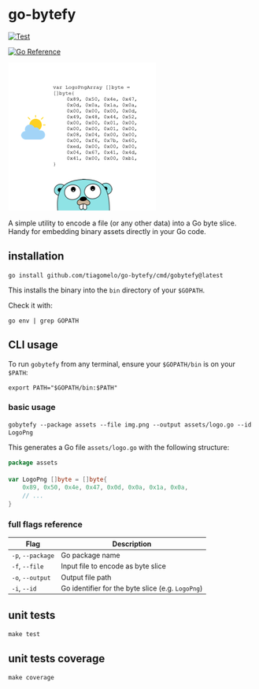 # go-bytefy

[![Test](https://github.com/tiagomelo/go-bytefy/actions/workflows/test.yml/badge.svg)](https://github.com/tiagomelo/go-bytefy/actions/workflows/test.yml)

[![Go Reference](https://pkg.go.dev/badge/github.com/tiagomelo/go-bytefy.svg)](https://pkg.go.dev/github.com/tiagomelo/go-bytefy)

![logo](go-bytefy-logo.png)

A simple utility to encode a file (or any other data) into a Go byte slice.  
Handy for embedding binary assets directly in your Go code.

## installation

```
go install github.com/tiagomelo/go-bytefy/cmd/gobytefy@latest
```

This installs the binary into the `bin` directory of your `$GOPATH`.

Check it with:

```
go env | grep GOPATH
```

## CLI usage

To run `gobytefy` from any terminal, ensure your `$GOPATH/bin` is on your `$PATH`:

```
export PATH="$GOPATH/bin:$PATH"
```

### basic usage

```
gobytefy --package assets --file img.png --output assets/logo.go --id LogoPng
````

This generates a Go file `assets/logo.go` with the following structure:

```go
package assets

var LogoPng []byte = []byte{
	0x89, 0x50, 0x4e, 0x47, 0x0d, 0x0a, 0x1a, 0x0a,
	// ...
}
```

### full flags reference

| Flag              | Description                                        |
| ----------------- | -------------------------------------------------- |
| `-p`, `--package` | Go package name                                    |
| `-f`, `--file`   | Input file to encode as byte slice                  |
| `-o`, `--output`  | Output file path                                   |
| `-i`, `--id`      | Go identifier for the byte slice (e.g. `LogoPng`)  |

## unit tests

```
make test
```

## unit tests coverage

```
make coverage
```